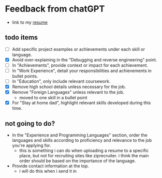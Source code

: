 # Feedback from chatGPT
- link to my [resume](/README.md)

## todo items
- [ ] Add specific project examples or achievements under each skill or language.
- [x] Avoid over-explaining in the "Debugging and reverse engineering" point.
- [ ] In "Achievements", provide context or impact for each achievement.
- [ ] In "Work Experience", detail your responsibilities and achievements in bullet points.
- [ ] In "Education", only include relevant coursework.
- [x] Remove high school details unless necessary for the job.
- [x] Remove "Foreign Languages" unless relevant to the job.
  - moved to one skill in a bullet point
- [x] For "Stay at home dad", highlight relevant skills developed during this time.

## not going to do?
- In the "Experience and Programming Languages" section, order the languages and skills according to proficiency and relevance to the job you're applying for.
  - this is something i can do when uploading a resume to a specific place, but not for recruiting sites like ziprecruiter. i think the main order should be based on the importance of the language.
- Provide contact information at the top.
  - i will do this when i send it in
